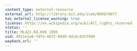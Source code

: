 ```yaml
---
content_type: external-resource
external_url: http://library.mit.edu/item/000874877
has_external_license_warning: true
license: https://en.wikipedia.org/wiki/All_rights_reserved
status: ''
title: ML421.B4.K69 1995
uid: 4911e1e6-f8fe-48f5-89d9-ddc6c935f999
wayback_url: ''
---
```

